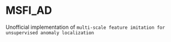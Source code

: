 # MSFI_AD
Unofficial implementation of `multi-scale feature imitation for unsupervised anomaly localization`
